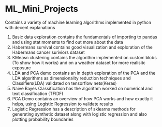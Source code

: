 # ML_Mini_Projects
Contains a variety of machine learning algorithms implemented in python with decent explanations
1. Basic data exploration contains the fundamentals of importing to pandas and using stat moments to find out more about the data
2. Habermans survival contains good visualization and exploration of the Habermans cancer suriviors dataset
3. KMeasn clustering contains the algorithm implemented on custom blobs (To show how it works) and on a weather dataset for more realisitc exposure
4. LDA and PCA demo contains an in depth exploration of the PCA and the LDA algorithms as dimensionality reduction techniques and Classifiers(LDA) validated on tensorflow nets(Keras)
5. Naive Bayes Classification has the algorithm worked on numerical and text classification (TFIDF)
6. PCA Demo contains an overview of how PCA works and how exactly it helps, using Logistic Regression to validate results
7. Logistic Regression has a description of sklearns methods for generating synthetic dataset along with logistic regression and also plotting probability boundaries 
